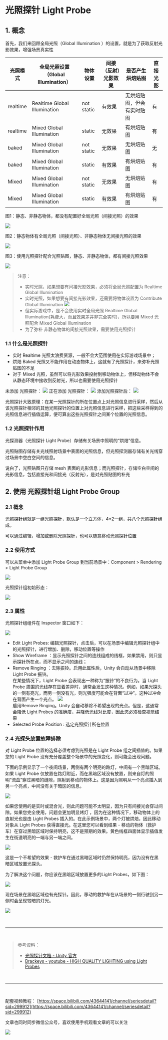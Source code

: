 # 光照探针 Light Probe

## 1. 概念

首先，我们来回顾全局光照（Global Illumination ）的设置，就是为了获取反射光影效果，增强场景真实性

| 光照模式 | 全局光照设置 （Global Illumination） | 物体设置   | 间接（反射）光影效果 | 是否产生烘焙贴图           | 直接光影 |
| -------- | ------------------------------------ | ---------- | -------------------- | -------------------------- | -------- |
| realtime | Realtime Global Illumination         | not static | 有效果               | 无烘焙贴图，但会有实时贴图 | 有       |
| realtime | Mixed Global Illumination            | static     | 无效果               | 有烘焙贴图                 | 有       |
| baked    | Mixed Global Illumination            | not static | 无效果               | 无烘焙贴图                 | 无       |
| baked    | Mixed Global Illumination            | static     | 有效果               | 有烘焙贴图                 | 有       |
| Mixed    | Mixed Global Illumination            | not static | 无效果               | 无烘焙贴图                 | 有       |
| Mixed    | Mixed Global Illumination            | static     | 有效果               | 有烘焙贴图                 | 有       |

图1：静态、非静态物体，都没有配置好全局光照（间接光照）的效果

![](../imgs/全无.png)

图2：静态物体有全局光照（间接光照）、非静态物体无间接光照的效果

![](../imgs/静态有动态无.png)

图3：使用光照探针配合光照贴图，静态、非静态物体，都有间接光照效果

![](../imgs/全有.png)

> 注意：
> * 实时光照，如果想要有间接光影效果，必须将全局光照配置为 Realtime Global Illumination
> * 实时光照，如果想要有间接光影效果，还需要将物体设置为 Contribute Global Illumination 
    ![](../imgs/cbi.png)
> * 但实际游戏中，是不会使用实时全局光照  Realtime Global Illumination(耗费大，而且效果差并非完全实时)，所以要用 Mixed 光照配合 Mixed Global Illumination
> * 为了弥补 非静态物体的间接光照效果，需要使用光照探针

### 1.1 什么是光照探针

* 实时 Realtime 光照太浪费资源，一般不会大范围使用在实际游戏场景中；
* 烘焙 Baked 光照又不能作用在动态物体上，这就有了光照探针，来弥补光照贴图的不足
* 对于 Mixed 光照，虽然可以将光影效果投射到移动物体上，但移动物体不会从静态环境中接收到反射光，所以也需要使用光照探针

未添加 光照探针：
![](../imgs/beforeLP.png)
正在添加 光照探针：
![](../imgs/AddingLP.png)
添加光照探针后：
![](../imgs/全有.png)

光照探针大致原理：在某一光照探针的所在位置点上对光照信息进行采样，然后从该光照探针相邻的其他光照探针的位置上对光照信息进行采样，把这些采样得到的光照信息进行插值运算，便可算出这些光照探针之间某个位置的光照信息。

### 1.2 光照探针作用

光探测器（光照探针 Light Probe）存储有关场景中照明的“烘焙”信息。

光照贴图存储有关光线照射场景中表面的光照信息，但光照探测器存储有关光线穿过场景中空白空间的信息。

说白了，光照贴图只存储 mesh 表面的光影信息；而光照探针，存储空白空间的光影信息，包括直接光和间接光（反射光），是对光照贴图的补充

## 2. 使用 光照探针组  Light Probe Group

### 2.1 概念

光照探针组就是一组光照探针，默认是一个立方体，4*2一组，共八个光照探针组成。

可以通过编辑，增加或删除光照探针，也可以随意移动光照探针位置

### 2.2 使用方式

可以从菜单中添加 Light Probe Group 到当前场景中：Component > Rendering > Light Probe Group

![](../imgs/addLPG.png)

光照探针组初始形态：

![](../imgs/LPG.png)

### 2.3 属性

光照探针组组件在 Inspector 窗口如下：

![](../imgs/class-LightProbeGroup-20183.png)

* Edit Light Probes: 编辑光照探针，点击后，可以在场景中编辑光照探针组中的光照探针，进行增加、删除，移动位置等操作
* Show Wireframe ：显示光照探针之间的连线组成的线框，如果禁用，则只显示探针所在点，而不显示之间的连线；
* Remove Ringing ：去除振铃。启用此属性后，Unity 会自动从场景中移除 Light Probe 振铃。  
  在某些情况下，Light Probe 会表现出一种称为“振铃”的不良行为。当 Light Probe 周围的光线存在显着差异时，通常会发生这种情况。例如，如果光探头的一侧有亮光，而另一侧没有光，则光强度可能会在背面“过冲”。这种过冲会在背面产生一个光点。
    ![](../imgs/class-LightProbeGroup-Ringing.png)  
    启用Remove Ringing。Unity 会自动移除不希望出现的光点。但是，这通常会降低 Light Probes 的准确度，并降低光线对比度，因此您必须检查视觉结果
* Selected Probe Position : 选定光照探针所在位置

### 2.4 光探头放置故障排除

对 Light Probe 位置的选择必须考虑到光照是在 Light Probe 组之间插值的。如果您的 Light Probe 没有充分覆盖整个场景中的光照变化，则可能会出现问题。

下面的示例显示了一个夜间场景，两侧有两个明亮的路灯，中间有一个黑暗区域。如果 Light Probe 仅放置在路灯附近，而在黑暗区域没有放置，则来自灯的照明“流血”穿过黑暗的缝隙，照射到移动的物体上。这是因为照明从一个亮点插入到另一个亮点，中间没有关于暗区的信息。

![](../imgs/class-LightProbeGroup-12.png)

如果您使用的是实时或混合光，则此问题可能不太明显，因为只有间接光会穿过间隙。如果您完全使用，问题会更加明显烤灯
，因为在这种情况下，移动物体上的直射光也是由 Light Probes 插入的。在此示例场景中，两个灯被烘焙，因此移动对象从 Light Probes 获得直接光。在这里您可以看到结果 - 移动的物体（救护车）在穿过黑暗区域时保持明亮，这不是预期的效果。黄色线框四面体显示插值发生在街道明亮的一端与另一端之间。

![](../imgs/class-LightProbeGroup-13.png)

这是一个不希望的效果 - 救护车在通过黑暗区域时仍然保持明亮，因为没有在黑暗区域放置光探头。

为了解决这个问题，你应该在黑暗区域放置更多的Light Probes，如下图：

![](../imgs/class-LightProbeGroup-14.png)

现在场景在黑暗区域也有光探针。因此，移动的救护车在从场景的一侧行驶到另一侧时会呈现较暗的灯光。

![](../imgs/class-LightProbeGroup-15.png)

<br>
<hr>
<br>

> 参考资料：
> * [光照探针文档 - Unity 官方](https://docs.unity3d.com/2022.2/Documentation/Manual/LightProbes.html)
> * [Brackeys - youtube - HIGH QUALITY LIGHTING using Light Probes](https://www.youtube.com/watch?v=_E0JXOZDTKA)

<br>
<hr>
<br>

配套视频教程：
[https://space.bilibili.com/43644141/channel/seriesdetail?sid=299912](https://space.bilibili.com/43644141/channel/seriesdetail?sid=299912)

文章也同时同步微信公众号，喜欢使用手机观看文章的可以关注

![](../imgs/微信公众号二维码.jpg)
